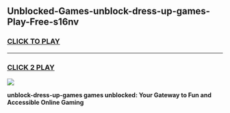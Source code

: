 
## Unblocked-Games-unblock-dress-up-games-Play-Free-s16nv
<h3>
<a href="https://premium76.site?title=unblock-dress-up-games&ref=18A1">CLICK TO PLAY</a></h3>
<hr>

<h3>
<a href="https://premium76.site?title=unblock-dress-up-games&ref=18A1">CLICK 2 PLAY</a>
  
</h3>

<a href="https://premium76.site?title=unblock-dress-up-games&ref=18A1"><img src="https://clearcache.store/games.png"></a>


**unblock-dress-up-games games unblocked: Your Gateway to Fun and Accessible Online Gaming**
